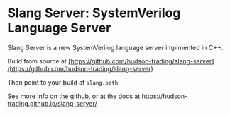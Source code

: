 # Slang Server: SystemVerilog Language Server

Slang Server is a new SystemVerilog language server implmented in C++.

Build from source at [https://github.com/hudson-trading/slang-server](https://github.com/hudson-trading/slang-server)

Then point to your build at `slang.path`

See more info on the github, or at the docs at https://hudson-trading.github.io/slang-server/
